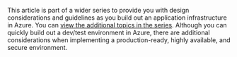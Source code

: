 This article is part of a wider series to provide you with design considerations and guidelines as you build out an application infrastructure in Azure. You can [view the additional topics in the series](#next-steps). Although you can quickly build out a dev/test environment in Azure, there are additional considerations when implementing a production-ready, highly available, and secure environment.